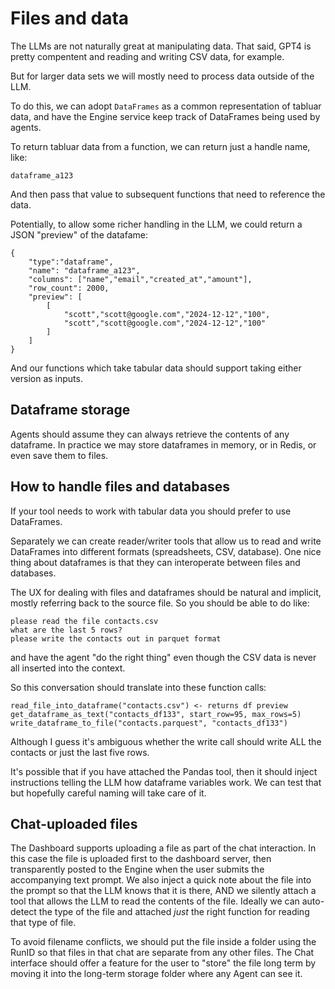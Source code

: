# Files and data

The LLMs are not naturally great at manipulating data. That said, GPT4 is 
pretty compentent and reading and writing CSV data, for example.

But for larger data sets we will mostly need to process data outside of
the LLM.

To do this, we can adopt `DataFrames` as a common representation of tabluar
data, and have the Engine service keep track of DataFrames being used by
agents.

To return tabluar data from a function, we can return just a 
handle name, like:

    dataframe_a123

And then pass that value to subsequent functions that need to reference the data.

Potentially, to allow some richer handling in the LLM, we could
return a JSON "preview" of the datafame:

    {
        "type":"dataframe",
        "name": "dataframe_a123",
        "columns": ["name","email","created_at","amount"],
        "row_count": 2000,
        "preview": [
            [
                "scott","scott@google.com","2024-12-12","100",
                "scott","scott@google.com","2024-12-12","100"
            ]
        ]
    }

And our functions which take tabular data should support taking
either version as inputs.

## Dataframe storage

Agents should assume they can always retrieve the contents of any dataframe.
In practice we may store dataframes in memory, or in Redis, or even save
them to files.

## How to handle files and databases

If your tool needs to work with tabular data you should prefer to use
DataFrames. 

Separately we can create reader/writer tools that allow us to read and write
DataFrames into different formats (spreadsheets, CSV, database). One nice
thing about dataframes is that they can interoperate between files and databases.

The UX for dealing with files and dataframes should be natural and implicit,
mostly referring back to the source file. So you should be able to do like:

    please read the file contacts.csv
    what are the last 5 rows?
    please write the contacts out in parquet format

and have the agent "do the right thing" even though the CSV data is never
all inserted into the context.

So this conversation should translate into these function calls:

    read_file_into_dataframe("contacts.csv") <- returns df preview
    get_dataframe_as_text("contacts_df133", start_row=95, max_rows=5)
    write_dataframe_to_file("contacts.parquest", "contacts_df133")

Although I guess it's ambiguous whether the write call should write ALL
the contacts or just the last five rows.

It's possible that if you have attached the Pandas tool, then it should
inject instructions telling the LLM how dataframe variables work. We can
test that but hopefully careful naming will take care of it.


## Chat-uploaded files

The Dashboard supports uploading a file as part of the chat interaction. In
this case the file is uploaded first to the dashboard server, then transparently
posted to the Engine when the user submits the accompanying text prompt. We
also inject a quick note about the file into the prompt so that the LLM knows
that it is there, AND we silently attach a tool that allows the LLM to read
the contents of the file. Ideally we can auto-detect the type of the file
and attached _just_ the right function for reading that type of file.

To avoid filename conflicts, we should put the file inside a folder using
the RunID so that files in that chat are separate from any other files. The
Chat interface should offer a feature for the user to "store" the file long
term by moving it into the long-term storage folder where any Agent can
see it.


